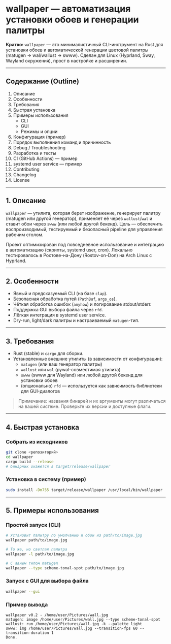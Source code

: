 
# wallpaper — автоматизация установки обоев и генерации палитры

**Кратко:** `wallpaper` — это минималистичный CLI-инструмент на Rust для установки обоев и автоматической генерации цветовой палитры (matugen → wal/wallust → swww). Сделан для Linux (Hyprland, Sway, Wayland окружения), прост в настройке и расширении.

---

## Содержание (Outline)

1. Описание
2. Особенности
3. Требования
4. Быстрая установка
5. Примеры использования
   - CLI
   - GUI
   - Режимы и опции
6. Конфигурация (пример)
7. Порядок выполнения команд и причинность
8. Debug / Troubleshooting
9. Разработка и тесты
10. CI (GitHub Actions) — пример
11. systemd user service — пример
12. Contributing
13. Changelog
14. License

---

## 1. Описание

`wallpaper` — утилита, которая берет изображение, генерирует палитру (matugen или другой генератор), применяет её через `wallust`/`wal` и ставит обои через `swww` (или любой другой бекенд). Цель — обеспечить воспроизводимый, тестируемый и безопасный pipeline для управления рабочим столом.

Проект оптимизирован под повседневное использование и интеграцию в автоматизацию (скрипты, systemd user, cron). Локально тестировалось в Ростове-на-Дону (Rostov-on-Don) на Arch Linux с Hyprland.

---

## 2. Особенности

- Явный и предсказуемый CLI (на базе `clap`).
- Безопасная обработка путей (`PathBuf`, `args_os`).
- Чёткая обработка ошибок (`anyhow`) и логирование stdout/stderr.
- Поддержка GUI выбора файла через `rfd`.
- Лёгкая интеграция в systemd user service.
- Dry-run, light/dark палитры и настраиваемый `matugen`-тип.

---

## 3. Требования

- Rust (stable) и `cargo` для сборки.
- Установленные внешние утилиты (в зависимости от конфигурации):
  - `matugen` (или ваш генератор палитры)
  - `wallust` или `wal` (pywal-совместимая утилита)
  - `swww` (swww для Wayland) или любой другой бекенд для установки обоев
  - (опционально) `rfd` — используется как зависимость библиотеки для GUI-диалогов

> Примечание: названия бинарей и их аргументы могут различаться на вашей системе. Проверьте их версии и доступные флаги.

---

## 4. Быстрая установка

### Собрать из исходников

```bash
git clone <репозиторий>
cd wallpaper
cargo build --release
# бинарник окажется в target/release/wallpaper
```

### Установка в систему (пример)

```bash
sudo install -Dm755 target/release/wallpaper /usr/local/bin/wallpaper
```

---

## 5. Примеры использования

### Простой запуск (CLI)

```bash
# Установит палитру по умолчанию и обои из path/to/image.jpg
wallpaper path/to/image.jpg

# То же, но светлая палитра
wallpaper -l path/to/image.jpg

# С явным типом matugen
wallpaper --type scheme-tonal-spot path/to/image.jpg
```

### Запуск с GUI для выбора файла

```bash
wallpaper --gui
```

### Пример вывода

```text
wallpaper v0.2 - /home/user/Pictures/wall.jpg
matugen: image /home/user/Pictures/wall.jpg --type scheme-tonal-spot
wallust: run /home/user/Pictures/wall.jpg -k --palette light
swww: img /home/user/Pictures/wall.jpg --transition-fps 60 --transition-duration 1
Done.
```

